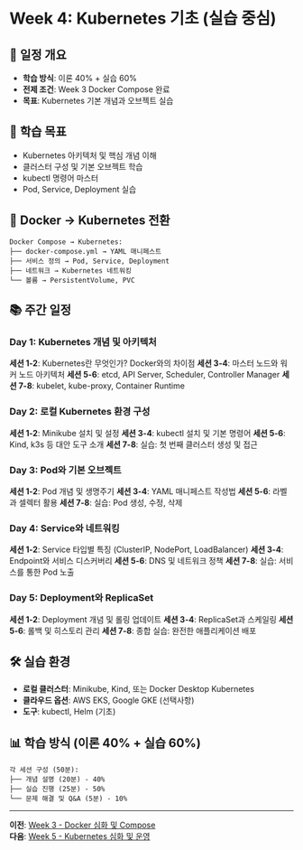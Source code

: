 # Week 4: Kubernetes 기초 (실습 중심)

## 📅 일정 개요
- **학습 방식**: 이론 40% + 실습 60%
- **전제 조건**: Week 3 Docker Compose 완료
- **목표**: Kubernetes 기본 개념과 오브젝트 실습

## 🎯 학습 목표
- Kubernetes 아키텍처 및 핵심 개념 이해
- 클러스터 구성 및 기본 오브젝트 학습
- kubectl 명령어 마스터
- Pod, Service, Deployment 실습

## 🔄 Docker → Kubernetes 전환
```
Docker Compose → Kubernetes:
├── docker-compose.yml → YAML 매니페스트
├── 서비스 정의 → Pod, Service, Deployment
├── 네트워크 → Kubernetes 네트워킹
└── 볼륨 → PersistentVolume, PVC
```

## 📚 주간 일정

### Day 1: Kubernetes 개념 및 아키텍처
**세션 1-2**: Kubernetes란 무엇인가? Docker와의 차이점
**세션 3-4**: 마스터 노드와 워커 노드 아키텍처
**세션 5-6**: etcd, API Server, Scheduler, Controller Manager
**세션 7-8**: kubelet, kube-proxy, Container Runtime

### Day 2: 로컬 Kubernetes 환경 구성
**세션 1-2**: Minikube 설치 및 설정
**세션 3-4**: kubectl 설치 및 기본 명령어
**세션 5-6**: Kind, k3s 등 대안 도구 소개
**세션 7-8**: 실습: 첫 번째 클러스터 생성 및 접근

### Day 3: Pod와 기본 오브젝트
**세션 1-2**: Pod 개념 및 생명주기
**세션 3-4**: YAML 매니페스트 작성법
**세션 5-6**: 라벨과 셀렉터 활용
**세션 7-8**: 실습: Pod 생성, 수정, 삭제

### Day 4: Service와 네트워킹
**세션 1-2**: Service 타입별 특징 (ClusterIP, NodePort, LoadBalancer)
**세션 3-4**: Endpoint와 서비스 디스커버리
**세션 5-6**: DNS 및 네트워크 정책
**세션 7-8**: 실습: 서비스를 통한 Pod 노출

### Day 5: Deployment와 ReplicaSet
**세션 1-2**: Deployment 개념 및 롤링 업데이트
**세션 3-4**: ReplicaSet과 스케일링
**세션 5-6**: 롤백 및 히스토리 관리
**세션 7-8**: 종합 실습: 완전한 애플리케이션 배포

## 🛠 실습 환경
- **로컬 클러스터**: Minikube, Kind, 또는 Docker Desktop Kubernetes
- **클라우드 옵션**: AWS EKS, Google GKE (선택사항)
- **도구**: kubectl, Helm (기초)

## 📊 학습 방식 (이론 40% + 실습 60%)
```
각 세션 구성 (50분):
├── 개념 설명 (20분) - 40%
├── 실습 진행 (25분) - 50%
└── 문제 해결 및 Q&A (5분) - 10%
```

---
**이전**: [Week 3 - Docker 심화 및 Compose](../week_03/README.md)  
**다음**: [Week 5 - Kubernetes 심화 및 운영](../week_05/README.md)
